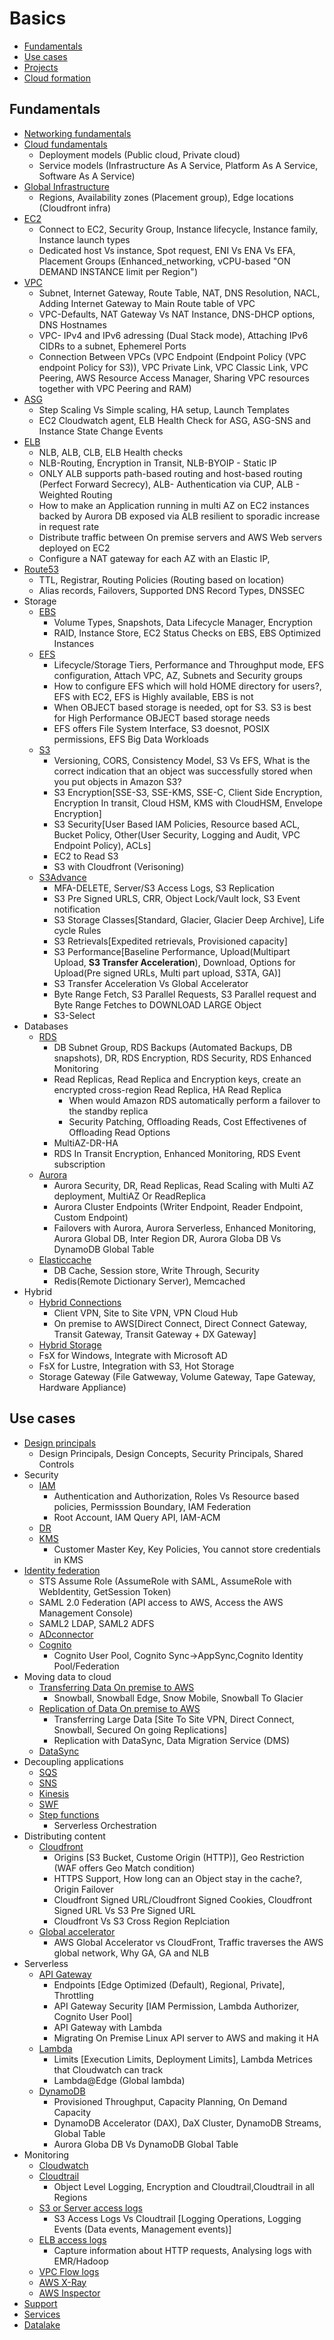# Basics
- [Fundamentals](#fundamentals)
- [Use cases](#use-cases)
- [Projects](3.Projects/README.md)
- [Cloud formation](https://drive.google.com/drive/u/0/folders/1C3kwfmSzod-cVkPJirf983xjtaJSfrwB)
## Fundamentals
- [Networking fundamentals](1.Fundamentals/1.Networking/README.md)
- [Cloud fundamentals](1.Fundamentals/2.Cloud/README.md)
  - Deployment models (Public cloud, Private cloud)
  - Service models (Infrastructure As A Service, Platform As A Service, Software As A Service)
- [Global Infrastructure](1.Fundamentals/3.GlobalInfra/README.md)
  - Regions, Availability zones (Placement group), Edge locations (Cloudfront infra)
- [EC2](1.Fundamentals/4.EC2/README.md)
  - Connect to EC2, Security Group, Instance lifecycle, Instance family, Instance launch types
  - Dedicated host Vs instance, Spot request, ENI Vs ENA Vs EFA, Placement Groups (Enhanced_networking, vCPU-based "ON DEMAND INSTANCE limit per Region")
- [VPC](1.Fundamentals/5.VPC/README.md)
  - Subnet, Internet Gateway, Route Table, NAT, DNS Resolution, NACL, Adding Internet Gateway to Main Route table of VPC
  - VPC-Defaults, NAT Gateway Vs NAT Instance, DNS-DHCP options, DNS Hostnames
  - VPC- IPv4 and IPv6 adressing (Dual Stack mode), Attaching IPv6 CIDRs to a subnet, Ephemerel Ports
  - Connection Between VPCs (VPC Endpoint (Endpoint Policy (VPC endpoint Policy for S3)), VPC Private Link, VPC Classic Link, VPC Peering, AWS Resource Access Manager, Sharing VPC resources together with VPC Peering and RAM)
- [ASG](1.Fundamentals/6.ASG/README.md)
  - Step Scaling Vs Simple scaling, HA setup, Launch Templates
  - EC2 Cloudwatch agent, ELB Health Check for ASG, ASG-SNS and Instance State Change Events
- [ELB](1.Fundamentals/7.ELB/README.md)
  - NLB, ALB, CLB, ELB Health checks
  - NLB-Routing, Encryption in Transit, NLB-BYOIP - Static IP
  - ONLY ALB supports path-based routing and host-based routing (Perfect Forward Secrecy), ALB- Authentication via CUP, ALB - Weighted Routing
  - How to make an Application running in multi AZ on EC2 instances backed by Aurora DB exposed via ALB resilient to sporadic increase in request rate
  - Distribute traffic between On premise servers and AWS Web servers deployed on EC2
  - Configure a NAT gateway for each AZ with an Elastic IP,   
- [Route53](1.Fundamentals/8.Route53/README.md)
  - TTL, Registrar, Routing Policies (Routing based on location)
  - Alias records, Failovers, Supported DNS Record Types, DNSSEC
- Storage
  - [EBS](1.Fundamentals/9.Storage/EBS/README.md)
    - Volume Types, Snapshots, Data Lifecycle Manager, Encryption
    - RAID, Instance Store, EC2 Status Checks on EBS, EBS Optimized Instances
  - [EFS](1.Fundamentals/9.Storage/EFS/README.md)
    - Lifecycle/Storage Tiers, Performance and Throughput mode, EFS configuration, Attach VPC, AZ, Subnets and Security groups
    - How to configure EFS  which will hold HOME directory for users?, EFS with EC2, EFS is Highly available, EBS is not
    - When OBJECT based storage is needed, opt for S3. S3 is best for High Performance OBJECT based storage needs
    - EFS offers File System Interface, S3 doesnot, POSIX permissions, EFS Big Data Workloads
  - [S3](1.Fundamentals/9.Storage/S3/README.md)
    - Versioning, CORS, Consistency Model, S3 Vs EFS, What is the correct indication that an object was successfully stored when you put objects in Amazon S3?
    - S3 Encryption[SSE-S3, SSE-KMS, SSE-C, Client Side Encryption, Encryption In transit, Cloud HSM, KMS with CloudHSM, Envelope Encryption]
    - S3 Security[User Based IAM Policies, Resource based ACL, Bucket Policy, Other(User Security, Logging and Audit, VPC Endpoint Policy), ACLs]
    - EC2 to Read S3
    - S3 with Cloudfront (Verisoning)
  - [S3Advance](1.Fundamentals/9.Storage/S3Advance/README.md)
    - MFA-DELETE, Server/S3 Access Logs, S3 Replication
    - S3 Pre Signed URLS, CRR, Object Lock/Vault lock, S3 Event notification
    - S3 Storage Classes[Standard, Glacier, Glacier Deep Archive], Life cycle Rules
    - S3 Retrievals[Expedited retrievals, Provisioned capacity]
    - S3 Performance[Baseline Performance, Upload(Multipart Upload, **S3 Transfer Acceleration**), Download, Options for Upload(Pre signed URLs, Multi part upload, S3TA, GA)]
    - S3 Transfer Acceleration Vs Global Accelerator
    - Byte Range Fetch, S3 Parallel Requests, S3 Parallel request and Byte Range Fetches to DOWNLOAD LARGE Object
    - S3-Select
- Databases
  - [RDS](1.Fundamentals/10.Databases/RDS/README.md)
    - DB Subnet Group, RDS Backups (Automated Backups, DB snapshots), DR, RDS Encryption, RDS Security, RDS Enhanced Monitoring
    - Read Replicas, Read Replica and Encryption keys, create an encrypted cross-region Read Replica, HA Read Replica
      - When would Amazon RDS automatically perform a failover to the standby replica
      - Security Patching, Offloading Reads, Cost Effectivenes of Offloading Read Options
    - MultiAZ-DR-HA
    - RDS In Transit Encryption, Enhanced Monitoring, RDS Event subscription
  - [Aurora](1.Fundamentals/10.Databases/Aurora/README.md)
    - Aurora Security, DR, Read Replicas, Read Scaling with Multi AZ deployment, MultiAZ Or ReadReplica
    - Aurora Cluster Endpoints (Writer Endpoint, Reader Endpoint, Custom Endpoint)
    - Failovers with Aurora, Aurora Serverless,	Enhanced Monitoring, Aurora Global DB, Inter Region DR, Aurora Globa DB Vs DynamoDB Global Table
  - [Elasticcache](1.Fundamentals/10.Databases/Elasticcache/README.md)
    - DB Cache, Session store, Write Through, Security
    - Redis(Remote Dictionary Server), Memcached
- Hybrid
  - [Hybrid Connections](1.Fundamentals/11.Hybrid/HybridConnections/README.md)
    - Client VPN, Site to Site VPN, VPN Cloud Hub
    - On premise to AWS[Direct Connect, Direct Connect Gateway, Transit Gateway, Transit Gateway + DX  Gateway]
  - [Hybrid Storage](1.Fundamentals/11.Hybrid/HybridStorage/README.md)
  - FsX for Windows, Integrate with Microsoft AD
  - FsX for Lustre, Integration with S3, Hot Storage
  - Storage Gateway (File Gatweway, Volume Gateway, Tape Gateway, Hardware Appliance)

## Use cases
- [Design principals](2.UseCases/1.DesignPrincipals/README.md)
  - Design Principals, Design Concepts, Security Principals, Shared Controls
- Security
  - [IAM](2.UseCases/2.Security/IAM.md)
    - Authentication and Authorization, Roles Vs Resource based policies, Permisssion Boundary, IAM Federation
    - Root Account, IAM Query API, IAM-ACM
  - [DR](2.UseCases/2.Security/DR.md)
  - [KMS](2.UseCases/2.Security/KMS.md)
    - Customer Master Key, Key Policies, You cannot store credentials in KMS
- [Identity federation](2.UseCases/3.IdentityFederation/README.md)
  - STS Assume Role (AssumeRole with SAML, AssumeRole with WebIdentity, GetSession Token)
  - SAML 2.0 Federation (API access to AWS, Access the AWS Management Console)
  - SAML2 LDAP, SAML2 ADFS
  - [ADconnector](2.UseCases/3.IdentityFederation/ADconnector.md)
  - [Cognito](2.UseCases/3.IdentityFederation/Cognito.md)
    - Cognito User Pool, Cognito Sync->AppSync,Cognito Identity Pool/Federation
- Moving data to cloud
  - [Transferring Data On premise to AWS](2.UseCases/4.MovingDataToCloud/Snow/README.md)
    - Snowball, Snowball Edge, Snow Mobile, Snowball To Glacier
  - [Replication of Data On premise to AWS](2.UseCases/4.MovingDataToCloud/Replication/README.md)
    - Transferring Large Data [Site To Site VPN, Direct Connect, Snowball, Secured On going Replications]
    - Replication with DataSync, Data Migration Service (DMS)
  - [DataSync](2.UseCases/4.MovingDataToCloud/DataSync/README.md)
- Decoupling applications
  - [SQS](2.UseCases/5.DecouplingApplications/SQS/README.md)
  - [SNS](2.UseCases/5.DecouplingApplications/SNS/README.md)
  - [Kinesis](2.UseCases/5.DecouplingApplications/Kinesis/README.md)
  - [SWF](2.UseCases/5.DecouplingApplications/SWF/README.md)
  - [Step functions](2.UseCases/5.DecouplingApplications/StepFunction/README.md)
    - Serverless Orchestration
- Distributing content
  - [Cloudfront](2.UseCases/6.DistributingContent/Cloudfront.md)
    - Origins [S3 Bucket, Custome Origin (HTTP)], Geo Restriction (WAF offers Geo Match condition)
    - HTTPS Support, How long can an Object stay in the cache?, Origin Failover
    - Cloudfront Signed URL/Cloudfront Signed Cookies, Cloudfront Signed URL Vs S3 Pre Signed URL
    - Cloudfront Vs S3 Cross Region Replciation
  - [Global accelerator](2.UseCases/6.DistributingContent/GlobalAccelerator.md)
    - AWS Global Accelerator vs CloudFront, Traffic traverses the AWS global network, Why GA, GA and NLB
- Serverless
  - [API Gateway](2.UseCases/7.Serverless/API-Gateway/README.md)
    - Endpoints [Edge Optimized (Default), Regional, Private], Throttling
    - API Gateway Security [IAM Permission, Lambda Authorizer, Cognito User Pool]
    - API Gateway with Lambda
    - Migrating On Premise Linux API server to AWS and making it HA
  - [Lambda](2.UseCases/7.Serverless/Lambda/README.md)
    - Limits [Execution Limits, Deployment Limits], Lambda Metrices that Cloudwatch can track
    - Lambda@Edge (Global lambda)
  - [DynamoDB](2.UseCases/7.Serverless/DynamoDB/README.md)
    - Provisioned Throughput, Capacity Planning, On Demand Capacity
    - DynamoDB Accelerator (DAX), DaX Cluster, DynamoDB Streams, Global Table
    - Aurora Globa DB Vs DynamoDB Global Table
- Monitoring
  - [Cloudwatch](2.UseCases/8.Monitoring/Cloudwatch.md)
  - [Cloudtrail](2.UseCases/8.Monitoring/Cloudtrail.md)
    - Object Level Logging, Encryption and Cloudtrail,Cloudtrail in all Regions
  - [S3 or Server access logs](2.UseCases/8.Monitoring/S3accessLogs.md)
    - S3 Access Logs Vs Cloudtrail [Logging Operations, Logging Events (Data events, Management events)]
  - [ELB access logs](2.UseCases/8.Monitoring/ELBaccessLogs.md)
    - Capture information about HTTP requests, Analysing logs with EMR/Hadoop
  - [VPC Flow logs](2.UseCases/8.Monitoring/VPCflowLogs.md)
  - [AWS X-Ray]()
  - [AWS Inspector]()
- [Support](https://drive.google.com/drive/u/0/folders/1eOe4f4HRPdWUsEngpABwc800TvO-pH0T)
- [Services](https://drive.google.com/drive/u/0/folders/1ePxjdA9MI5arPMNxWpaG8BslyZjZ6KIu)
- [Datalake](https://drive.google.com/drive/u/0/folders/1eVM5cPoc-SwNaWopF_Yw5hoRXpbYrPnn)
